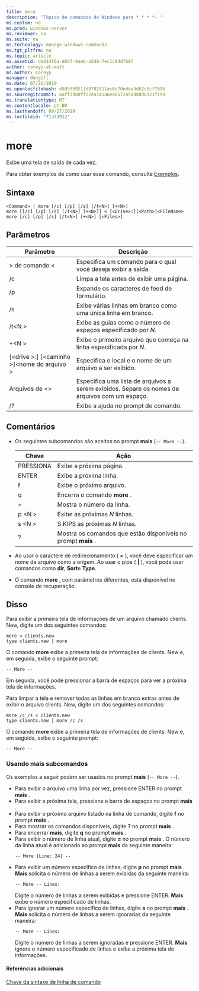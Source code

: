 ```yaml
---
title: more
description: 'Tópico de comandos do Windows para * * * *- '
ms.custom: na
ms.prod: windows-server
ms.reviewer: na
ms.suite: na
ms.technology: manage-windows-commands
ms.tgt_pltfrm: na
ms.topic: article
ms.assetid: ded14f6a-d82f-4aeb-a2d8-7ec1c94dfb8f
author: coreyp-at-msft
ms.author: coreyp
manager: dongill
ms.date: 07/26/2019
ms.openlocfilehash: d505f99511d8702f11ac0c70edba3d62c8cf7996
ms.sourcegitcommit: 6aff3d88ff22ea141a6ea6572a5ad8dd6321f199
ms.translationtype: MT
ms.contentlocale: pt-BR
ms.lasthandoff: 09/27/2019
ms.locfileid: "71373912"
---
```

# <a name="more"></a>more



Exibe uma tela de saída de cada vez.

Para obter exemplos de como usar esse comando, consulte [Exemplos](#BKMK_examples).

## <a name="syntax"></a>Sintaxe

```
<Command> | more [/c] [/p] [/s] [/t<N>] [+<N>]
more [[/c] [/p] [/s] [/t<N>] [+<N>]] < [<Drive>:][<Path>]<FileName>
more [/c] [/p] [/s] [/t<N>] [+<N>] [<Files>]
```

## <a name="parameters"></a>Parâmetros

|           Parâmetro            |                               Descrição                               |
|--------------------------------|-------------------------------------------------------------------------|
|           > de comando \<           |      Especifica um comando para o qual você deseja exibir a saída.      |
|               /c               |               Limpa a tela antes de exibir uma página.               |
|               /p               |                      Expande os caracteres de feed de formulário.                      |
|               /s               |          Exibe várias linhas em branco como uma única linha em branco.          |
|             /t\<N >             |         Exibe as guias como o número de espaços especificado por *N*.         |
|             +\<N >              |     Exibe o primeiro arquivo que começa na linha especificada por *N*.     |
| [\<drive >:] [\<caminho >]\<nome do arquivo > |          Especifica o local e o nome de um arquivo a ser exibido.          |
|            Arquivos de \<>            | Especifica uma lista de arquivos a serem exibidos. Separe os nomes de arquivos com um espaço. |
|               /?               |                  Exibe a ajuda no prompt de comando.                   |

## <a name="remarks"></a>Comentários

-   Os seguintes subcomandos são aceitos no prompt **mais** (`-- More --`). 

    | Chave | Ação |
    | --- | ------ |
    | PRESSIONA | Exibe a próxima página. |
    | ENTER | Exibe a próxima linha. |
    | f | Exibe o próximo arquivo. |
    | q | Encerra o comando **more** . |
    | = | Mostra o número da linha. |
    | p \<N > | Exibe as próximas *N* linhas. |
    | s \<N > |S KIPS as próximas *N* linhas. |
    | ? | Mostra os comandos que estão disponíveis no prompt **mais** .| 
    
-   Ao usar o caractere de redirecionamento ( **<** ), você deve especificar um nome de arquivo como a origem. Ao usar o pipe ( **\|** ), você pode usar comandos como **dir**, **Sort**e **Type**.
-   O comando **more** , com parâmetros diferentes, está disponível no console de recuperação.

## <a name="BKMK_examples"></a>Disso

Para exibir a primeira tela de informações de um arquivo chamado clients. New, digite um dos seguintes comandos:
```
more < clients.new
type clients.new | more
```
O comando **more** exibe a primeira tela de informações de clients. New e, em seguida, exibe o seguinte prompt:
```
-- More --
```
Em seguida, você pode pressionar a barra de espaços para ver a próxima tela de informações.

Para limpar a tela e remover todas as linhas em branco extras antes de exibir o arquivo clients. New, digite um dos seguintes comandos:
```
more /c /s < clients.new
type clients.new | more /c /s
```
O comando **more** exibe a primeira tela de informações de clients. New e, em seguida, exibe o seguinte prompt:
```
-- More --
```

### <a name="using-more-subcommands"></a>Usando mais subcomandos

Os exemplos a seguir podem ser usados no prompt **mais** (`-- More --`).
- Para exibir o arquivo uma linha por vez, pressione ENTER no prompt **mais** .
- Para exibir a próxima tela, pressione a barra de espaços no prompt **mais** .
- Para exibir o próximo arquivo listado na linha de comando, digite **f** no prompt **mais** .
- Para mostrar os comandos disponíveis, digite **?** no prompt **mais** .
- Para encerrar **mais**, digite **q** no prompt **mais** .
- Para exibir o número de linha atual, digite **=** no prompt **mais** . O número da linha atual é adicionado ao prompt **mais** da seguinte maneira:  
  ```
  -- More [Line: 24] --
  ```  
- Para exibir um número específico de linhas, digite **p** no prompt **mais** . **Mais** solicita o número de linhas a serem exibidas da seguinte maneira:  
  ```
  -- More -- Lines:
  ```  
  Digite o número de linhas a serem exibidas e pressione ENTER. **Mais** exibe o número especificado de linhas.
- Para ignorar um número específico de linhas, digite **s** no prompt **mais** . **Mais** solicita o número de linhas a serem ignoradas da seguinte maneira:  
  ```
  -- More -- Lines:
  ```  
  Digite o número de linhas a serem ignoradas e pressione ENTER. **Mais** ignora o número especificado de linhas e exibe a próxima tela de informações.

#### <a name="additional-references"></a>Referências adicionais

[Chave da sintaxe de linha de comando](command-line-syntax-key.md)
